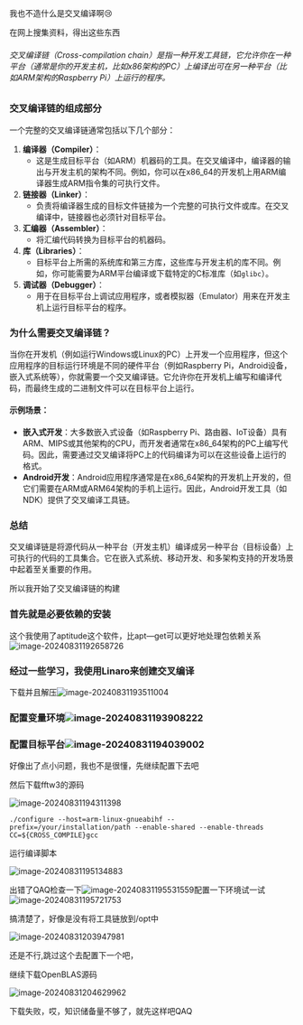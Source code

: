 我也不造什么是交叉编译啊:cry:

在网上搜集资料，得出这些东西

###### 交叉编译链（Cross-compilation chain）是指一种开发工具链，它允许你在一种平台（通常是你的开发主机，比如x86架构的PC）上编译出可在另一种平台（比如ARM架构的Raspberry Pi）上运行的程序。

### 交叉编译链的组成部分

一个完整的交叉编译链通常包括以下几个部分：

1. **编译器（Compiler）**：
   - 这是生成目标平台（如ARM）机器码的工具。在交叉编译中，编译器的输出与开发主机的架构不同。例如，你可以在x86_64的开发机上用ARM编译器生成ARM指令集的可执行文件。
2. **链接器（Linker）**：
   - 负责将编译器生成的目标文件链接为一个完整的可执行文件或库。在交叉编译中，链接器也必须针对目标平台。
3. **汇编器（Assembler）**：
   - 将汇编代码转换为目标平台的机器码。
4. **库（Libraries）**：
   - 目标平台上所需的系统库和第三方库，这些库与开发主机的库不同。例如，你可能需要为ARM平台编译或下载特定的C标准库（如`glibc`）。
5. **调试器（Debugger）**：
   - 用于在目标平台上调试应用程序，或者模拟器（Emulator）用来在开发主机上运行目标平台的程序。

### 为什么需要交叉编译链？

当你在开发机（例如运行Windows或Linux的PC）上开发一个应用程序，但这个应用程序的目标运行环境是不同的硬件平台（例如Raspberry Pi，Android设备，嵌入式系统等），你就需要一个交叉编译链。它允许你在开发机上编写和编译代码，而最终生成的二进制文件可以在目标平台上运行。

#### 示例场景：

- **嵌入式开发**：大多数嵌入式设备（如Raspberry Pi、路由器、IoT设备）具有ARM、MIPS或其他架构的CPU，而开发者通常在x86_64架构的PC上编写代码。因此，需要通过交叉编译将PC上的代码编译为可以在这些设备上运行的格式。
- **Android开发**：Android应用程序通常是在x86_64架构的开发机上开发的，但它们需要在ARM或ARM64架构的手机上运行。因此，Android开发工具（如NDK）提供了交叉编译工具链。

### 总结

交叉编译链是将源代码从一种平台（开发主机）编译成另一种平台（目标设备）上可执行的代码的工具集合。它在嵌入式系统、移动开发、和多架构支持的开发场景中起着至关重要的作用。



所以我开始了交叉编译链的构建

### 首先就是必要依赖的安装

这个我使用了aptitude这个软件，比apt—get可以更好地处理包依赖关系![image-20240831192658726](C:\Users\17247\AppData\Roaming\Typora\typora-user-images\image-20240831192658726.png)



### 经过一些学习，我使用Linaro来创建交叉编译

下载并且解压![image-20240831193511004](C:\Users\17247\AppData\Roaming\Typora\typora-user-images\image-20240831193511004.png)

### 配置变量环境![image-20240831193908222](C:\Users\17247\AppData\Roaming\Typora\typora-user-images\image-20240831193908222.png)

### 配置目标平台![image-20240831194039002](C:\Users\17247\AppData\Roaming\Typora\typora-user-images\image-20240831194039002.png)

好像出了点小问题，我也不是很懂，先继续配置下去吧

然后下载fftw3的源码

![image-20240831194311398](C:\Users\17247\AppData\Roaming\Typora\typora-user-images\image-20240831194311398.png)

```
./configure --host=arm-linux-gnueabihf --prefix=/your/installation/path --enable-shared --enable-threads CC=${CROSS_COMPILE}gcc

```

运行编译脚本

![image-20240831195134883](C:\Users\17247\AppData\Roaming\Typora\typora-user-images\image-20240831195134883.png)

出错了QAQ检查一下![image-20240831195531559](C:\Users\17247\AppData\Roaming\Typora\typora-user-images\image-20240831195531559.png)配置一下环境试一试![image-20240831195721753](C:\Users\17247\AppData\Roaming\Typora\typora-user-images\image-20240831195721753.png)

搞清楚了，好像是没有将工具链放到/opt中 

![image-20240831203947981](C:\Users\17247\AppData\Roaming\Typora\typora-user-images\image-20240831203947981.png)

还是不行,跳过这个去配置下一个吧，

继续下载OpenBLAS源码

![image-20240831204629962](C:\Users\17247\AppData\Roaming\Typora\typora-user-images\image-20240831204629962.png)

下载失败，哎，知识储备量不够了，就先这样吧QAQ